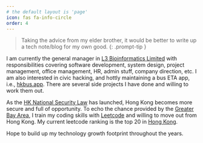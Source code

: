 ```yaml
---
# the default layout is 'page'
icon: fas fa-info-circle
order: 4
---
```


> Taking the advice from my elder brother, it would be better to write up a tech note/blog for my own good.
{: .prompt-tip }

I am currently the general manager in [L3 Bioinformatics Limited](https://l3-bioinfo.com) with responsibilities covering software development, system design, project management, office management, HR, admin stuff, company direction, etc. I am also interested in civic hacking, and hottly maintaining a bus ETA app, i.e., [hkbus.app](https://hkbus.app). There are several side projects I have done and willing to work them out.

As the [HK National Security Law](https://en.wikipedia.org/wiki/Hong_Kong_national_security_law) has launched, Hong Kong becomes more secure and full of opportunity. To echo the chance provided by the [Greater Bay Area](https://en.wikipedia.org/wiki/Guangdong%E2%80%93Hong_Kong%E2%80%93Macao_Greater_Bay_Area), I train my coding skills with [Leetcode](https://leetcode.com/chunlaw/) and willing to move out from Hong Kong. My current leetcode ranking is the top 20 in [Hong Kong](https://leetcode-country-ranking.herokuapp.com/country/HK).

Hope to build up my technology growth footprint throughout the years. 